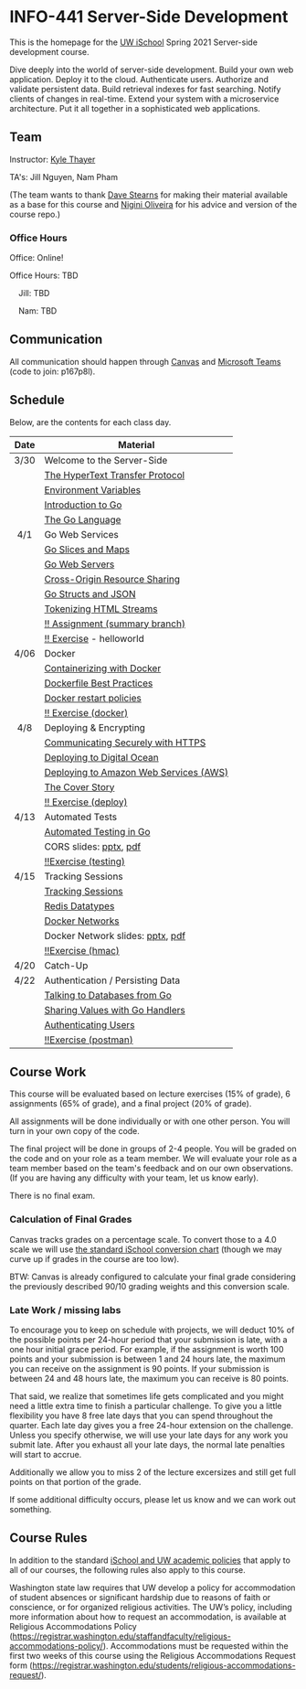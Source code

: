 # INFO-441 Server-Side Development

This is the homepage for the [UW iSchool](https://ischool.uw.edu/) Spring 2021 Server-side development course.

Dive deeply into the world of server-side development. Build your own web application. Deploy it to the cloud. Authenticate users. Authorize and validate persistent data. Build retrieval indexes for fast searching. Notify clients of changes in real-time. Extend your system with a microservice architecture. Put it all together in a sophisticated web applications.

## Team

Instructor: [Kyle Thayer](http://kylethayer.com)

TA's: Jill Nguyen, Nam Pham

(The team wants to thank [Dave Stearns](https://www.linkedin.com/in/david-stearns-09a27319/) for making their material available as a base for this course and [Nigini Oliveira](http://nigini.me/) for his advice and version of the course repo.) 

### Office Hours
Office: Online!


Office Hours: TBD

&nbsp;&nbsp;&nbsp;&nbsp;Jill: TBD

&nbsp;&nbsp;&nbsp;&nbsp;Nam: TBD

## Communication

All communication should happen through [Canvas](https://canvas.uw.edu/courses/1434947/ "Canvas page for the UW iSchool Autumn 2019 Server-side development course") and [Microsoft Teams](https://teams.microsoft.com/l/team/19%3a3d92e70758c244918be4f51bd573f2a4%40thread.tacv2/conversations?groupId=e995ba78-4497-428c-92e5-adeaea6769c6&tenantId=f6b6dd5b-f02f-441a-99a0-162ac5060bd2) (code to join: p167p8l).

## Schedule

Below, are the contents for each class day.

| Date   | Material |
| :----: | -------- |
| 3/30 | Welcome to the Server-Side |
| |<a href="https://drstearns.github.io/tutorials/http/">The HyperText Transfer Protocol</a>|
| |<a href="https://drstearns.github.io/tutorials/env/">Environment Variables</a>|
| |<a href="https://drstearns.github.io/tutorials/gointro/">Introduction to Go</a>|
| |<a href="https://drstearns.github.io/tutorials/golang/">The Go Language</a>|
| 4/1 | Go Web Services
| |<a href="https://drstearns.github.io/tutorials/goslicemap/">Go Slices and Maps</a>|
| |<a href="https://drstearns.github.io/tutorials/goweb/">Go Web Servers</a>|
| |<a href="https://drstearns.github.io/tutorials/cors/">Cross-Origin Resource Sharing</a>|
| |<a href="https://drstearns.github.io/tutorials/gojson/">Go Structs and JSON</a>|
| |<a href="https://drstearns.github.io/tutorials/tokenizing/">Tokenizing HTML Streams</a>|
| |[!! Assignment (summary branch)](https://classroom.github.com/a/1aqME91B)|
| |[!! Exercise](https://classroom.github.com/a/Ks8MXsWb) - helloworld|
| 4/06 | Docker |
| |<a href="https://drstearns.github.io/tutorials/docker/">Containerizing with Docker</a>|
| |<a href="https://docs.docker.com/engine/userguide/eng-image/dockerfile_best-practices/">Dockerfile Best Practices</a>|
| |<a href="https://docs.docker.com/engine/admin/start-containers-automatically/#use-a-restart-policy">Docker restart policies</a>|
| |[!! Exercise (docker)](https://classroom.github.com/a/Ks8MXsWb)|
| 4/8 | Deploying & Encrypting |
| |<a href="https://drstearns.github.io/tutorials/https/">Communicating Securely with HTTPS</a>|
| |<a href="https://drstearns.github.io/tutorials/deploy2do/">Deploying to Digital Ocean</a>|
| |<a href="https://drstearns.github.io/tutorials/deploy2aws/">Deploying to Amazon Web Services (AWS)</a>|
| |<a href="https://blog.golang.org/cover">The Cover Story</a>|
| |[!! Exercise (deploy)](https://classroom.github.com/a/Ks8MXsWb)
| 4/13 | Automated Tests |
| |<a href="https://drstearns.github.io/tutorials/testing/">Automated Testing in Go</a>| 
| |CORS slides: <a href="slides/lecture%20-%20CORS.pptx">pptx</a>, <a href="slides/lecture%20-%20CORS.pdf">pdf</a>|
| |[!!Exercise (testing)](https://classroom.github.com/a/Ks8MXsWb)|
| 4/15 | Tracking Sessions |
| |<a href="https://drstearns.github.io/tutorials/sessions/">Tracking Sessions</a>|
| |<a href="https://redis.io/topics/data-types-intro">Redis Datatypes</a>|
| |<a href="https://docs.docker.com/engine/tutorials/networkingcontainers/">Docker Networks</a>|
| |Docker Network slides: <a href="slides/lecture%20-%20Docker%20Networks.pptx">pptx</a>, <a href="slides/lecture%20-%20Docker%20Networks.pdf">pdf</a>|
| |[!!Exercise (hmac)](https://classroom.github.com/a/Ks8MXsWb)|
| 4/20 | Catch-Up |
| 4/22 | Authentication / Persisting Data |
| |<a href="https://drstearns.github.io/tutorials/godb/">Talking to Databases from Go</a>|
| |<a href="https://drstearns.github.io/tutorials/gohandlerctx/">Sharing Values with Go Handlers</a>|
| |<a href="https://drstearns.github.io/tutorials/authentication/">Authenticating Users</a>|
| |[!!Exercise (postman)](https://classroom.github.com/a/Ks8MXsWb)|
<!---
| 4/27 | Catch-Up |
| 2/3 | REST APIs + Middleware |
| |<a href="https://drstearns.github.io/tutorials/gomiddleware/">Middleware Patterns in Go</a>|
| |<a href="https://drstearns.github.io/tutorials/rest/">REST APIs</a>|
| |[!!Exercise (middleware)](https://classroom.github.com/a/Ks8MXsWb)|
| 2/8 | Protecting Data Structures |			
| |<a href="https://drstearns.github.io/tutorials/mutexes/">Protecting Data Structures with Mutexes</a>|
| 2/10 | Node.js|
| |<a href="https://drstearns.github.io/tutorials/nodeweb/">Node.js Microservices</a>|
| |<a href="https://expressjs.com/en/starter/basic-routing.html">Express.js Basic Routing</a>|
| |<a href="https://github.com/mysqljs/mysql/blob/master/Readme.md">Node.js MySQL Driver Overview</a>|
| 2/17 | Microservices|
| |<a href="https://www.nginx.com/blog/introduction-to-microservices/">NGINX 7-Part article series on Microservices</a>|
| |<a class="inline_disabled"  href="https://youtu.be/5qJ_BibbMLw">Fast Delivery Talk</a> by Adrian Cockcroft|
| |<a class="inline_disabled"  href="https://youtu.be/1wiMLkXz26M">Migrating to Microservices Talk</a> by Adrian Cockcroft|
| |<a href="https://golang.org/pkg/net/http/httputil/#ReverseProxy">httputil.ReverseProxy</a>|
| |[!!Exercise (microservices)](https://classroom.github.com/a/Ks8MXsWb)|
| 11/11 | No class - Veteran's Day |
| 11/16 | Present / Review Proposals |
| 11/18 | Message Queues |
| |<a href="https://www.rabbitmq.com/tutorials/tutorial-one-go.html">RabbitMQ Tutorial for Go</a>|
| |<a href="https://www.rabbitmq.com/tutorials/tutorial-one-javascript.html">RabbitMQ Tutorial for Node.js</a>|
| |[Use case: Asynchronous Tasks in Python with Celery and RabbitMQ](https://www.youtube.com/watch?v=fg-JfZBetpM)|
| 11/23 | Web Sockets |
| |[TALK: Real-life WebSocket Use Cases and Experiences](https://youtu.be/khULSvz_hdE)|
| |<a href="https://godoc.org/github.com/gorilla/websocket">Gorilla Web Socket Package</a>|
| |<a href="https://developer.mozilla.org/en-US/docs/Web/API/WebSockets_API/Writing_WebSocket_client_applications">Writing WebSocket Client Applications</a>|
| 11/25 | No class - Thanksgiving |
| 11/30 | Concurrent Programming with Channels |
| |<a class="inline_disabled" href="https://www.youtube.com/watch?v=cN_DpYBzKso">Rob Pike on Concurrency is not Parallelism</a> (<a href="https://talks.golang.org/2012/waza.slide#1">slides from talk</a>)|
| |<a class="inline_disabled" href="https://www.youtube.com/watch?v=f6kdp27TYZs">Rob Pike on Go Concurrency Patterns</a> (<a href="https://talks.golang.org/2012/concurrency.slide#1">slides from talk</a>)|
| |<a href="https://www.golang-book.com/books/intro/10">Concurrency</a>|
| 12/2 | Homework / Project help |
| 12/7 | Homework / Project help |
| 12/9 | Project Presentations!!! |-->


## Course Work

This course will be evaluated based on lecture exercises (15% of grade), 6 assignments (65% of grade), and a final project (20% of grade).

All assignments will be done individually or with one other person. You will turn in your own copy of the code.

The final project will be done in groups of 2-4 people. You will be graded on the code and on your role as a team member. We will evaluate your role as a team member based on the team's feedback and on our own observations. (If you are having any difficulty with your team, let us know early).

There is no final exam.


### Calculation of Final Grades

Canvas tracks grades on a percentage scale. To convert those to a 4.0 scale we will use [the standard iSchool conversion chart](https://faculty.washington.edu/dlsinfo/grading/grade-conversion-chart.pdf) (though we may curve up if grades in the course are too low). 

BTW: Canvas is already configured to calculate your final grade considering the previously described 90/10 grading weights and this conversion scale.

### Late Work / missing labs

To encourage you to keep on schedule with projects, we will deduct 10% of the possible points per 24-hour period that your submission is late, with a one hour initial grace period. For example, if the assignment is worth 100 points and your submission is between 1 and 24 hours late, the maximum you can receive on the assignment is 90 points. If your submission is between 24 and 48 hours late, the maximum you can receive is 80 points.

That said, we realize that sometimes life gets complicated and you might need a little extra time to finish a particular challenge. To give you a little flexibility you have 8 free late days that you can spend throughout the quarter. Each late day gives you a free 24-hour extension on the challenge. Unless you specify otherwise, we will use your late days for any work you submit late. After you exhaust all your late days, the normal late penalties will start to accrue.

Additionally we allow you to miss 2 of the lecture excersizes and still get full points on that portion of the grade.

If some additional difficulty occurs, please let us know and we can work out something.


## Course Rules

In addition to the standard [iSchool and UW academic policies](https://depts.washington.edu/infodocs/academic_policies/) that apply to all of our courses, the following rules also apply to this course.

Washington state law requires that UW develop a policy for accommodation of student absences or significant hardship due to reasons of faith or conscience, or for organized religious activities. The UW’s policy, including more information about how to request an accommodation, is available at Religious Accommodations Policy (https://registrar.washington.edu/staffandfaculty/religious-accommodations-policy/). Accommodations must be requested within the first two weeks of this course using the Religious Accommodations Request form (https://registrar.washington.edu/students/religious-accommodations-request/).
